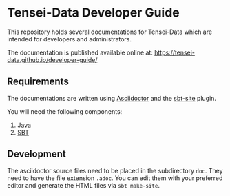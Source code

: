 # Tensei-Data Developer Guide

This repository holds several documentations for Tensei-Data which are 
intended for developers and administrators.

The documentation is published available online at: 
https://tensei-data.github.io/developer-guide/

## Requirements

The documentations are written using [Asciidoctor](http://asciidoctor.org/)
and the [sbt-site](https://github.com/sbt/sbt-site) plugin.

You will need the following components:

1. [Java](http://www.oracle.com/technetwork/java/index.html)
2. [SBT](http://www.scala-sbt.org/)

## Development

The asciidoctor source files need to be placed in the subdirectory `doc`. 
They need to have the file extension `.adoc`. You can edit them with your 
preferred editor and generate the HTML files via `sbt make-site`.

